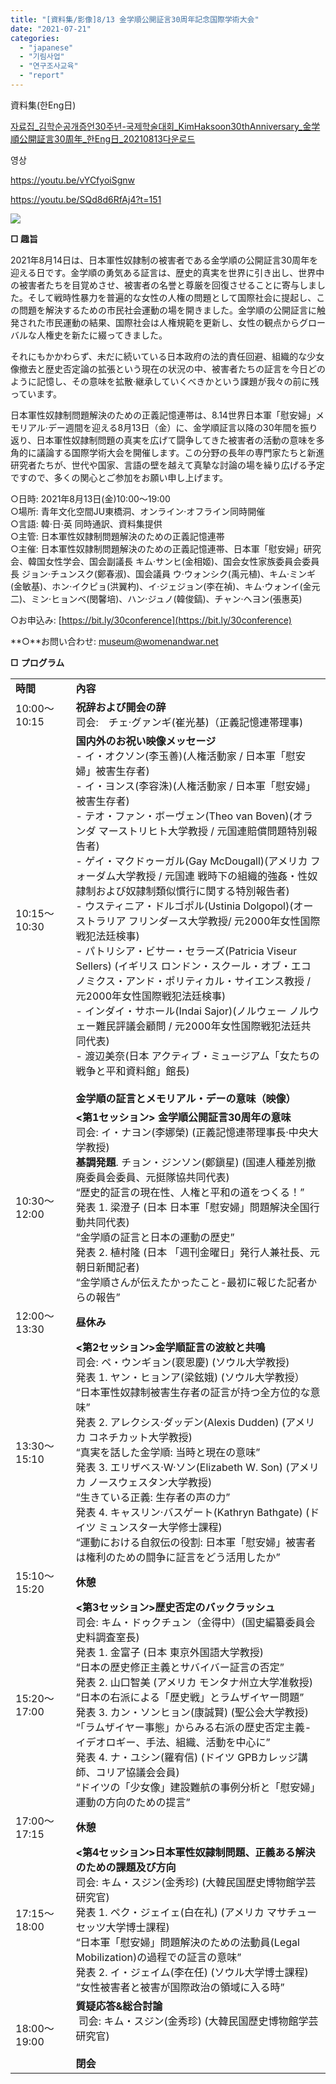 ```yaml
---
title: "[資料集/影像]8/13 金学順公開証言30周年記念国際学術大会"
date: "2021-07-21"
categories: 
  - "japanese"
  - "기림사업"
  - "연구조사교육"
  - "report"
---
```


資料集(한Eng日)

[자료집\_김학순공개증언30주년-국제학술대회\_KimHaksoon30thAnniversary\_金学順公開証言30周年\_한Eng日\_20210813](https://womenandwar.net/kr/wp-content/uploads/2021/08/자료집_김학순공개증언30주년-국제학술대회_KimHaksoon30thAnniversary_金学順公開証言30周年_한Eng日_20210813.pdf)[다운로드](https://womenandwar.net/kr/wp-content/uploads/2021/08/자료집_김학순공개증언30주년-국제학술대회_KimHaksoon30thAnniversary_金学順公開証言30周年_한Eng日_20210813.pdf)

영상

https://youtu.be/vYCfyoiSgnw

https://youtu.be/SQd8d6RfAj4?t=151

![](https://womenandwar.net/kr/wp-content/uploads/2021/08/웹포스터210812_김학순30주년국제학술대회_일어_상세본_최종-468x1024.png)

**□ 趣旨**

2021年8月14日は、日本軍性奴隷制の被害者である金学順の公開証言30周年を迎える日です。金学順の勇気ある証言は、歴史的真実を世界に引き出し、世界中の被害者たちを目覚めさせ、被害者の名誉と尊厳を回復させることに寄与しました。そして戦時性暴力を普遍的な女性の人権の問題として国際社会に提起し、この問題を解決するための市民社会運動の場を開きました。金学順の公開証言に触発された市民運動の結果、国際社会は人権規範を更新し、女性の観点からグローバルな人権史を新たに綴ってきました。

それにもかかわらず、未だに続いている日本政府の法的責任回避、組織的な少女像撤去と歴史否定論の拡張という現在の状況の中、被害者たちの証言を今日どのように記憶し、その意味を拡散·継承していくべきかという課題が我々の前に残っています。

日本軍性奴隷制問題解決のための正義記憶連帯は、8.14世界日本軍「慰安婦」メモリアル·デー週間を迎える8月13日（金）に、金学順証言以降の30年間を振り返り、日本軍性奴隷制問題の真実を広げて闘争してきた被害者の活動の意味を多角的に議論する国際学術大会を開催します。この分野の長年の専門家たちと新進研究者たちが、世代や国家、言語の壁を越えて真摯な討論の場を繰り広げる予定ですので、多くの関心とご参加をお願い申し上げます。

○日時: 2021年8月13日(金)10:00～19:00  
○場所: 青年文化空間JU東橋洞、オンライン·オフライン同時開催  
○言語: 韓·日·英 同時通訳、資料集提供  
○主管: 日本軍性奴隷制問題解決のための正義記憶連帯  
○主催: 日本軍性奴隷制問題解決のための正義記憶連帯、日本軍「慰安婦」研究会、韓国女性学会、国会副議長 キム·サンヒ(金相姬)、国会女性家族委員会委員長 ジョン·チュンスク(鄭春淑)、国会議員 ウ·ウォンシク(禹元植)、キム·ミンギ(金敏基)、ホン·イクピョ(洪翼杓)、イ·ジェジョン(李在禎)、キム·ウォンイ(金元二)、ミン·ヒョンベ(閔馨培)、ハン·ジュノ(韓俊鎬)、チャン·ヘヨン(張惠英)

○お申込み: [https://bit.ly/30conference](https://bit.ly/30conference)

**○**お問い合わせ: [museum@womenandwar.net](mailto:museum@womenandwar.net)

**□** **プログラム**

<table><tbody><tr><td><strong>時間</strong></td><td><strong>內容</strong></td></tr><tr><td>10:00～10:15&nbsp;</td><td><strong>祝辞および開会の辞</strong><br>司会:　チェ·グァンギ(崔光基)（正義記憶連帯理事)</td></tr><tr><td>10:15～10:30&nbsp;</td><td><strong>国内外のお祝い映像メッセージ</strong><br>- イ・オクソン(李玉善)(人権活動家 / 日本軍「慰安婦」被害生存者)<br>- イ・ヨンス(李容洙)(人権活動家 / 日本軍「慰安婦」被害生存者)<br>- テオ・ファン・ボーヴェン(Theo van Boven)(オランダ マーストリヒト大学教授 / 元国連賠償問題特別報告者)<br>- ゲイ・マクドゥーガル(Gay McDougall)(アメリカ フォーダム大学教授 / 元国連 戦時下の組織的強姦・性奴隷制および奴隷制類似慣行に関する特別報告者)<br>- ウスティニア・ドルゴポル(Ustinia Dolgopol)(オーストラリア フリンダース大学教授/ 元2000年女性国際戦犯法廷検事)<br>- パトリシア・ビサー・セラーズ(Patricia Viseur Sellers) (イギリス ロンドン・スクール・オブ・エコノミクス・アンド・ポリティカル・サイエンス教授 / 元2000年女性国際戦犯法廷検事)<br>- インダイ・サホール(Indai Sajor)(ノルウェー ノルウェー難民評議会顧問 / 元2000年女性国際戦犯法廷共同代表)&nbsp;<br>- 渡辺美奈(日本 アクティブ・ミュージアム「女たちの戦争と平和資料館」館長)<br><br><strong>金学順の証言とメモリアル・デーの意味（映像）</strong></td></tr><tr><td>10:30～12:00&nbsp;　</td><td><strong>&lt;第1セッション&gt;&nbsp;金学順公開証言30周年の意味</strong><br>司会: イ・ナヨン(李娜榮) (正義記憶連帯理事長·中央大学教授)<br><strong>基調発題</strong>. チョン・ジンソン(鄭鎭星) (国連人種差別撤廃委員会委員、元挺隊協共同代表)<br>“歴史的証言の現在性、人権と平和の道をつくる！”<br>発表 1. 梁澄子 (日本 日本軍「慰安婦」問題解決全国行動共同代表)<br>“金学順の証言と日本の運動の歴史”<br>発表 2. 植村隆 (日本 「週刊金曜日」発行人兼社長、元朝日新聞記者)<br>“金学順さんが伝えたかったこと-最初に報じた記者からの報告”</td></tr><tr><td>12:00～13:30</td><td><strong>昼休み</strong></td></tr><tr><td>13:30～15:10&nbsp;</td><td><strong>&lt;第2セッション&gt;金学順証言の波紋と共鳴</strong>&nbsp;<br>司会: ペ・ウンギョン(裵恩慶) (ソウル大学教授)<br>発表 1. ヤン・ヒョンア(梁鉉娥) (ソウル大学教授）<br>“日本軍性奴隷制被害生存者の証言が持つ全方位的な意味”<br>発表 2. アレクシス·ダッデン(Alexis Dudden) (アメリカ コネチカット大学教授)<br>“真実を話した金学順: 当時と現在の意味”<br>発表 3. エリザベス·W·ソン(Elizabeth W. Son) (アメリカ ノースウェスタン大学教授)<br>“生きている正義: 生存者の声の力”<br>発表 4. キャスリン·バスゲート(Kathryn Bathgate) (ドイツ ミュンスター大学修士課程)<br>“運動における自叙伝の役割: 日本軍「慰安婦」被害者は権利のための闘争に証言をどう活用したか”</td></tr><tr><td>15:10～15:20&nbsp;</td><td><strong>休憩</strong></td></tr><tr><td>15:20～17:00&nbsp;&nbsp;</td><td><strong>&lt;第3セッション&gt;歴史否定のバックラッシュ</strong><br>司会: キム・ドゥクチュン（金得中）(国史編纂委員会史料調査室長)<br>発表 1. 金富子 (日本 東京外国語大学教授)&nbsp;<br>“日本の歴史修正主義とサバイバー証言の否定”<br>発表 2. 山口智美 (アメリカ モンタナ州立大学准敎授)<br>“日本の右派による「歴史戦」とラムザイヤー問題”<br>発表 3. カン・ソンヒョン(康誠賢) (聖公会大学教授)<br>“「ラムザイヤー事態」からみる右派の歴史否定主義-イデオロギー、手法、組織、活動を中心に”<br>発表 4. ナ・ユシン(羅宥信) (ドイツ GPBカレッジ講師、コリア協議会会員)&nbsp;<br>“ドイツの「少女像」建設難航の事例分析と「慰安婦」運動の方向のための提言”</td></tr><tr><td>17:00～17:15&nbsp;&nbsp;</td><td><strong>休憩</strong></td></tr><tr><td>17:15～18:00&nbsp;</td><td><strong>&lt;第4セッション&gt;日本軍性奴隷制問題、正義ある解決のための課題及び方向</strong><br>司会: キム・スジン(金秀珍) (大韓民国歴史博物館学芸研究官)<br>発表 1. ペク・ジェイェ(白在礼) (アメリカ マサチューセッツ大学博士課程)&nbsp;<br>“日本軍「慰安婦」問題解決のための法動員(Legal Mobilization)の過程での証言の意味”<br>発表 2. イ・ジェイム(李在任) (ソウル大学博士課程)&nbsp;<br>“女性被害者と被害が国際政治の領域に入る時”&nbsp;</td></tr><tr><td>18:00～19:00</td><td><strong>質疑応答&amp;総合討論</strong><br><strong>&nbsp;</strong>司会: キム・スジン(金秀珍) (大韓民国歴史博物館学芸研究官)<br><br><strong>閉会&nbsp;</strong></td></tr></tbody></table>
